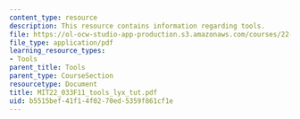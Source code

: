 ```yaml
---
content_type: resource
description: This resource contains information regarding tools.
file: https://ol-ocw-studio-app-production.s3.amazonaws.com/courses/22-033-nuclear-systems-design-project-fall-2011/b5515bef41f14f0270ed5359f861cf1e_MIT22_033F11_tools_lyx_tut.pdf
file_type: application/pdf
learning_resource_types:
- Tools
parent_title: Tools
parent_type: CourseSection
resourcetype: Document
title: MIT22_033F11_tools_lyx_tut.pdf
uid: b5515bef-41f1-4f02-70ed-5359f861cf1e
---
```

